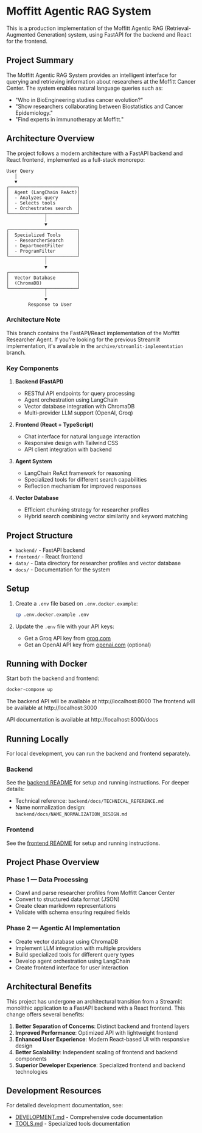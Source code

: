 # Moffitt Agentic RAG System

This is a production implementation of the Moffitt Agentic RAG (Retrieval-Augmented Generation) system, using FastAPI for the backend and React for the frontend.

## Project Summary

The Moffitt Agentic RAG System provides an intelligent interface for querying and retrieving information about researchers at the Moffitt Cancer Center. The system enables natural language queries such as:

- "Who in BioEngineering studies cancer evolution?"
- "Show researchers collaborating between Biostatistics and Cancer Epidemiology."
- "Find experts in immunotherapy at Moffitt."

## Architecture Overview

The project follows a modern architecture with a FastAPI backend and React frontend, implemented as a full-stack monorepo:

```
User Query
   │
   ▼
┌─────────────────────────┐
│  Agent (LangChain ReAct)│
│  - Analyzes query       │
│  - Selects tools        │
│  - Orchestrates search  │
└─────────────┬───────────┘
              │
              ▼
┌─────────────────────────┐
│  Specialized Tools      │
│  - ResearcherSearch     │
│  - DepartmentFilter     │
│  - ProgramFilter        │
└─────────────┬───────────┘
              │
              ▼
┌─────────────────────────┐
│  Vector Database        │
│  (ChromaDB)             │
└─────────────┬───────────┘
              │
              ▼
        Response to User
```

### Architecture Note

This branch contains the FastAPI/React implementation of the Moffitt Researcher Agent. If you're looking for the previous Streamlit implementation, it's available in the `archive/streamlit-implementation` branch.

### Key Components

1. **Backend (FastAPI)**
   - RESTful API endpoints for query processing
   - Agent orchestration using LangChain
   - Vector database integration with ChromaDB
   - Multi-provider LLM support (OpenAI, Groq)

2. **Frontend (React + TypeScript)**
   - Chat interface for natural language interaction
   - Responsive design with Tailwind CSS
   - API client integration with backend

3. **Agent System**
   - LangChain ReAct framework for reasoning
   - Specialized tools for different search capabilities
   - Reflection mechanism for improved responses

4. **Vector Database**
   - Efficient chunking strategy for researcher profiles
   - Hybrid search combining vector similarity and keyword matching

## Project Structure

- `backend/` - FastAPI backend
- `frontend/` - React frontend
- `data/` - Data directory for researcher profiles and vector database
- `docs/` - Documentation for the system

## Setup

1. Create a `.env` file based on `.env.docker.example`:
   ```bash
   cp .env.docker.example .env
   ```

2. Update the `.env` file with your API keys:
   - Get a Groq API key from [groq.com](https://console.groq.com/keys)
   - Get an OpenAI API key from [openai.com](https://platform.openai.com/account/api-keys) (optional)

## Running with Docker

Start both the backend and frontend:
```bash
docker-compose up
```

The backend API will be available at http://localhost:8000
The frontend will be available at http://localhost:3000

API documentation is available at http://localhost:8000/docs

## Running Locally

For local development, you can run the backend and frontend separately.

### Backend

See the [backend README](backend/README.md) for setup and running instructions. For deeper details:
- Technical reference: `backend/docs/TECHNICAL_REFERENCE.md`
- Name normalization design: `backend/docs/NAME_NORMALIZATION_DESIGN.md`

### Frontend

See the [frontend README](frontend/README.md) for setup and running instructions.

## Project Phase Overview

### Phase 1 — Data Processing

- Crawl and parse researcher profiles from Moffitt Cancer Center
- Convert to structured data format (JSON)
- Create clean markdown representations
- Validate with schema ensuring required fields

### Phase 2 — Agentic AI Implementation

- Create vector database using ChromaDB
- Implement LLM integration with multiple providers
- Build specialized tools for different query types
- Develop agent orchestration using LangChain
- Create frontend interface for user interaction

## Architectural Benefits

This project has undergone an architectural transition from a Streamlit monolithic application to a FastAPI backend with a React frontend. This change offers several benefits:

1. **Better Separation of Concerns**: Distinct backend and frontend layers
2. **Improved Performance**: Optimized API with lightweight frontend
3. **Enhanced User Experience**: Modern React-based UI with responsive design
4. **Better Scalability**: Independent scaling of frontend and backend components
5. **Superior Developer Experience**: Specialized frontend and backend technologies

## Development Resources

For detailed development documentation, see:
- [DEVELOPMENT.md](docs/DEVELOPMENT.md) - Comprehensive code documentation
- [TOOLS.md](docs/TOOLS.md) - Specialized tools documentation

